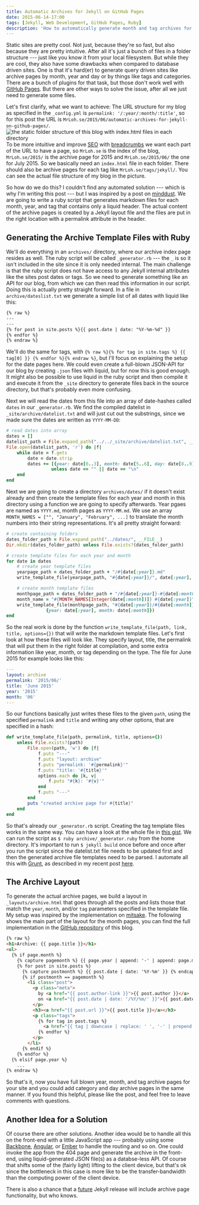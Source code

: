 ```yaml
---
title: Automatic Archives for Jekyll on GitHub Pages
date: 2015-06-14-17:00
tags: [Jekyll, Web Development, GitHub Pages, Ruby]
description: 'How to automatically generate month and tag archives for Jekyll blogs without the need for any GitHub Pages incompatible plugins'
---
```


Static sites are pretty cool. Not just, because they're so fast, but also because they are pretty intuitive. After all it's just a bunch of files in a folder structure --- just like you know it from your local filesystem. But while they are cool, they also have some drawbacks when compared to database driven sites. One is that it's hard(er) to generate query driven sites like archive pages by month, year and day or by things like tags and categories. There are a bunch of plugins for that task, but those don't work well with [GitHub Pages](https://pages.github.com). But there are other ways to solve the issue, after all we just need to generate some files.

Let's first clarify, what we want to achieve: The URL structure for my blog as specified in the `_config.yml` is `permalink: '/:year/:month/:title'`, so for this post the URL is `MrLoh.se/2015/06/automatic-archives-for-jekyll-on-github-pages/`. ![the static folder structure of this blog with index.html files in each directory](/assets/img/2015-06-11-blog-folder-structure.jpg) To be more intuitive and improve [SEO](http://static.googleusercontent.com/media/www.google.de/en/de/webmasters/docs/search-engine-optimization-starter-guide.pdf) with [breadcrumbs](https://developers.google.com/structured-data/breadcrumbs) we want each part of the URL to have a page, so `MrLoh.se` is the index of the blog, `MrLoh.se/2015/` is the archive page for 2015 and `MrLoh.se/2015/06/` the one for July 2015. So we basically need an `index.html` file in each folder. There should also be archive pages for each tag like `MrLoh.se/tags/jekyll/`. You can see the actual file structure of my blog in the picture.

So how do we do this? I couldn't find any automated solution --- which is why I'm writing this post --- but I was inspired by a post on [minddust](http://www.minddust.com/post/tags-and-categories-on-github-pages/). We are going to write a ruby script that generates markdown files for each month, year, and tag that contains only a liquid header. The actual content of the archive pages is created by a Jekyll layout file and the files are put in the right location with a permalink attribute in the header.


## Generating the Archive Template Files with Ruby

We'll do everything in an `archives/` directory, where our archive index page resides as well. The ruby script will be called `_generator.rb` --- the `_` is so it isn't included in the site since it is only needed internal. The main challenge is that the ruby script does not have access to any Jekyll internal attributes like the sites post dates or tags. So we need to generate something like an API for our blog, from which we can then read this information in our script. Doing this is actually pretty straight forward. In a file in `archive/dateslist.txt` we generate a simple list of all dates with liquid like this:

```html
{% raw %}
---
---
{% for post in site.posts %}{{ post.date | date: "%Y-%m-%d" }}
{% endfor %}
{% endraw %}
```

We'll do the same for tags, with `{% raw %}{% for tag in site.tags %} {{ tag[0] }} {% endfor %}{% endraw %}`, but I'll focus on explaining the setup for the date pages here. We could even create a full-blown JSON-API for our blog by creating `.json` files with liquid, but for now this is good enough. It might also be possible to use liquid in the ruby script and then compile it and execute it from the `_site` directory to generate files back in the source directory, but that's probably even more confusing.

Next we will read the dates from this file into an array of date-hashes called `dates` in our `_generator.rb`. We find the compiled datelist in `_site/archive/datelist.txt` and will just cut out the substrings, since we made sure the dates are written as `YYYY-MM-DD`:

```ruby
# read dates into array
dates = []
datelist_path = File.expand_path("../../_site/archive/datelist.txt", __FILE__)
File.open(datelist_path, 'r') do |f|
    while date = f.gets
        date = date.strip
        dates += [{year: date[0..3], month: date[5..6], day: date[8..9]}]
                 unless date == "" || date == "\n"
    end
end
```

Next we are going to create a directory `archives/dates/` if it doesn't exist already and then create the template files for each year and month in this directory using a function we are going to specify afterwards. Year pgaes are named as `YYYY.md`, month pages as `YYYY-MM.md`. We use an array `MONTH_NAMES = ["", "January", "February", ...]` to translate the month numbers into their string representations. It's all pretty straight forward:

```ruby
# create containing folders
dates_folder_path = File.expand_path("../dates/", __FILE__)
Dir.mkdir(dates_folder_path) unless File.exists?(dates_folder_path)

# create template files for each year and month
for date in dates
    # create year template files
    yearpage_path = dates_folder_path + "/#{date[:year]}.md"
    write_template_file(yearpage_path, "#{date[:year]}/", date[:year], {year:"#{date[:year]}"})

    # create month template files
    monthpage_path = dates_folder_path + "/#{date[:year]}-#{date[:month]}.md"
    month_name = "#{MONTH_NAMES[Integer(date[:month])]} #{date[:year]}"
    write_template_file(monthpage_path, "#{date[:year]}/#{date[:month]}/", month_name,
               {year: date[:year], month: date[:month]})
end
```

So the real work is done by the function `write_template_file(path, link, title, options={})` that will write the markdown template files. Let's first look at how these files will look like. They specify layout, title, the permalink that will put them in the right folder at compilation, and some extra information like year, month, or tag depending on the type. The file for June 2015 for example looks like this:

```yaml
---
layout: archive
permalink: '2015/06/'
title: 'June 2015'
year: '2015'
month: '06'
---
```

So our functions basically just writes these files to the given `path`, using the specified `permalink` and `title` and writing any other options, that are specified in a hash:

```ruby
def write_template_file(path, permalink, title, options={})
    unless File.exists?(path)
        File.open(path, 'w') do |f|
            f.puts "---"
            f.puts "layout: archive"
            f.puts "permalink: '#{permalink}'"
            f.puts "title: '#{title}'"
            options.each do |k, v|
                f.puts "#{k}: '#{v}'"
            end
            f.puts "---"
        end
        puts "created archive page for #{title}"
    end
end
```

So that's already our `_generator.rb` script. Creating the tag template files works in the same way. You can have a look at the whole file in [this gist](https://gist.github.com/MrLoh/b501e6df22fe039d6070). We can run the script as `$ ruby archive/_generator.ruby` from the home directory. It's important to run `$ jekyll build` once before and once after you run the script since the datelist.txt file needs to be updated first and then the generated archive file templates need to be parsed. I automate all this with  [Grunt](http://gruntjs.com/), as described in my recent post [here](http://mrloh.se/2015/06/serving-jekyll-with-grunt/index.html#IaoTai).


## The Archive Layout

To generate the actual archive pages, we build a layout in `_layouts/archive.html` that goes through all the posts and lists those that match the `year`, `month`, and/or `tag` parameters specified in the template file. My setup was inspired by the implementation on [mitsake](http://www.mitsake.net/2012/04/archives-in-jekyll/). The following shows the main part of the layout for the month pages, you can find the full implementation in the [GitHub repository](https://github.com/MrLoh/MrLoh.github.io/blob/master/_layouts/archive.html) of this blog.

```html
{% raw %}
<h1>Archive: {{ page.title }}</h1>
<ul>
  {% if page.month %}
    {% capture pagemonth %} {{ page.year | append: '-' | append: page.month }} {% endcapture %}
    {% for post in site.posts %}
      {% capture postmonth %} {{ post.date | date: '%Y-%m' }} {% endcapture %}
      {% if postmonth == pagemonth %}
        <li class="post">
          <p class="meta">
            by <a href="{{ post.author-link }}">{{ post.author }}</a>
            on <a href="{{ post.date | date: '/%Y/%m/' }}">{{ post.date | date: "%b %-d, %Y" }}</a>
          </p>
          <h3><a href="{{ post.url }}">{{ post.title }}</a></h3>
          <p class="tags">
            {% for tag in post.tags %}
              <a href="{{ tag | downcase | replace: ' ', '-' | prepend:'/tags/' }}">{{ tag }}</a>
            {% endfor %}
          </p>
        </li>
      {% endif %}
    {% endfor %}
  {% elsif page.year %}
    ...
{% endraw %}
```

So that's it, now you have full blown year, month, and tag archive pages for your site and you could add category and day archive pages in the same manner. If you found this helpful, please like the post, and feel free to leave comments with questions.


## Another Idea for a Solution

Of course there are other solutions. Another idea would be to handle all this on the front-end with a little JavaScript app --- probably using some [Backbone](http://backbonejs.org), [Angular](https://angularjs.org), or [Ember](http://emberjs.com) to handle the routing and so on. One could invoke the app from the 404 page and generate the archive in the front-end, using liquid-generated JSON file(s) as a databse-less API. Of course that shifts some of the (fairly light) lifting to the client device, but that's ok since the bottleneck in this case is more like to be the transfer-bandwidth than the computing power of the client device.

There is also a chance that a [future](http://jekyllrb.com/docs/permalinks/index.html#extensionless-permalinks) Jekyll release will include archive page functionality, but who knows.
